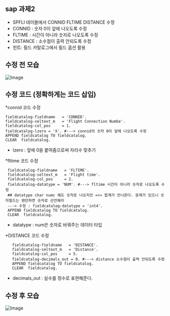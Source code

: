 ## sap 과제2

- SPFLI 테이블에서 CONNID FLTIME DISTANCE 수정
- CONNID : 숫자 0이 앞에 나오도록 수정
- FLTIME  : 시간이 아니라 숫자로 나오도록 수정
- DISTANCE : 소수점이 출력 안되도록 수정
- 힌트: 필드 카탈로그에서 필드 옵션 활용

## 수정 전 모습
![Image](https://github.com/user-attachments/assets/f2f7268d-c7a4-4a7a-a288-3002346a3746)

## 수정 코드 (정확하게는 코드 삽입)

*connid 코드 수정

    fieldcatalog-fieldname   = 'CONNID'.
    fieldcatalog-seltext_m   = 'Flight Connection Numbe'.
    fieldcatalog-col_pos     = 1.
    fieldcatalog-lzero = 'X'. #---> connid의 숫자 0이 앞에 나오도록 수정
    APPEND fieldcatalog TO fieldcatalog.
    CLEAR  fieldcatalog.

- lzero : 앞에 0을 붙여줌으로써 자리수 맞추기


*fltime 코드 수정

     fieldcatalog-fieldname   = 'FLTIME'.
     fieldcatalog-seltext_m   = 'Flight time'.
     fieldcatalog-col_pos     = 2.
     fieldcatalog-datatype = 'NUM'. #---> fltime 시간이 아니라 숫자로 나오도록 수정
     ## datatype char numc 해도 숫자로 나오지만 =>> 합계가 안나온다. 문제가 있으니 숫자필드는 왠만하면 숫자로 선언해라
     ---> 수정 : fieldcatalog-datatype = 'int4'.
     APPEND fieldcatalog TO fieldcatalog.
     CLEAR  fieldcatalog.

- datatype : num은 숫자로 바꿔주는 데이터 타입
     
*DISTANCE 코드 수정

       fieldcatalog-fieldname   = 'DISTANCE'.
       fieldcatalog-seltext_m   = 'Distance'.
       fieldcatalog-col_pos     = 5.
       fieldcatalog-decimals_out = 0. #---> distance 소수점이 출력 안되도록 수정
       APPEND fieldcatalog TO fieldcatalog.
       CLEAR  fieldcatalog.

- decimals_out : 실수를 정수로 표현해준다.

## 수정 후 모습

![Image](https://github.com/user-attachments/assets/f22566e3-d1ae-4a4c-8f36-d1c9efb89e23)
